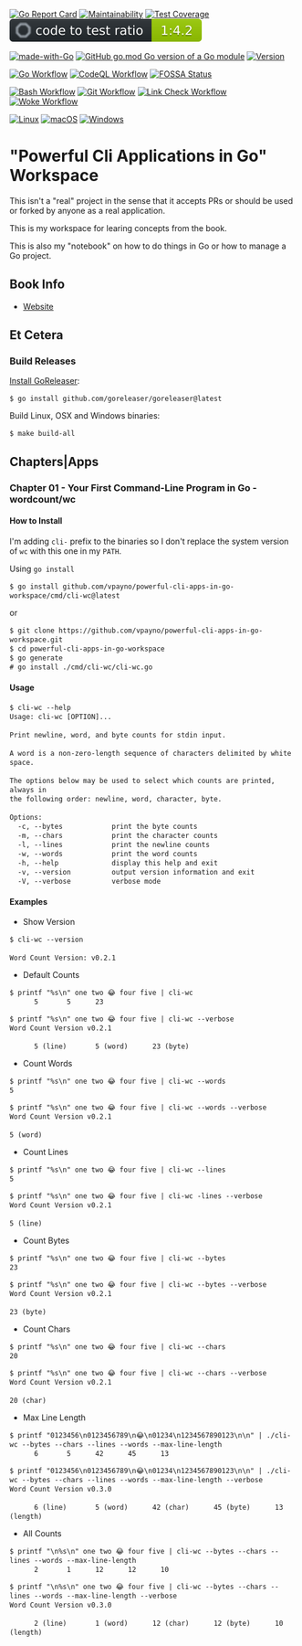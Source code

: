 [![Go Report Card](https://goreportcard.com/badge/github.com/vpayno/powerful-cli-apps-in-go-workspace)](https://goreportcard.com/report/github.com/vpayno/powerful-cli-apps-in-go-workspace)
[![Maintainability](https://api.codeclimate.com/v1/badges/43c8f7b58097ca3fa1ec/maintainability)](https://codeclimate.com/github/vpayno/powerful-cli-apps-in-go-workspace/maintainability)
[![Test Coverage](https://api.codeclimate.com/v1/badges/43c8f7b58097ca3fa1ec/test_coverage)](https://codeclimate.com/github/vpayno/powerful-cli-apps-in-go-workspace/test_coverage)
![Code2Test Ratio](./reports/.octocov-ratio.svg)

[![made-with-Go](https://img.shields.io/badge/Made%20with-Go-1f425f.svg)](https://go.dev/)
[![GitHub go.mod Go version of a Go module](https://img.shields.io/github/go-mod/go-version/vpayno/powerful-cli-apps-in-go-workspace.svg)](https://github.com/gomods/athens)
[![Version](https://badge.fury.io/gh/vpayno%2Fpowerful-cli-apps-in-go-workspace.svg)](https://github.com/vpayno/powerful-cli-apps-in-go-workspace/tags)

[![Go Workflow](https://github.com/vpayno/powerful-cli-apps-in-go-workspace/actions/workflows/go.yml/badge.svg)](https://github.com/vpayno/powerful-cli-apps-in-go-workspace/actions/workflows/go.yml)
[![CodeQL Workflow](https://github.com/vpayno/powerful-cli-apps-in-go-workspace/actions/workflows/codeql-analysis.yml/badge.svg)](https://github.com/vpayno/powerful-cli-apps-in-go-workspace/actions/workflows/codeql-analysis.yml)
[![FOSSA Status](https://app.fossa.com/api/projects/custom%2B33315%2Fgithub.com%2Fvpayno%2Fpowerful-cli-apps-in-go-workspace.svg?type=shield)](https://app.fossa.com/projects/custom%2B33315%2Fgithub.com%2Fvpayno%2Fpowerful-cli-apps-in-go-workspace?ref=badge_shield)

[![Bash Workflow](https://github.com/vpayno/powerful-cli-apps-in-go-workspace/actions/workflows/bash.yml/badge.svg)](https://github.com/vpayno/powerful-cli-apps-in-go-workspace/actions/workflows/bash.yml)
[![Git Workflow](https://github.com/vpayno/powerful-cli-apps-in-go-workspace/actions/workflows/git.yml/badge.svg)](https://github.com/vpayno/powerful-cli-apps-in-go-workspace/actions/workflows/git.yml)
[![Link Check Workflow](https://github.com/vpayno/powerful-cli-apps-in-go-workspace/actions/workflows/links.yml/badge.svg)](https://github.com/vpayno/powerful-cli-apps-in-go-workspace/actions/workflows/links.yml)
[![Woke Workflow](https://github.com/vpayno/powerful-cli-apps-in-go-workspace/actions/workflows/woke.yml/badge.svg)](https://github.com/vpayno/powerful-cli-apps-in-go-workspace/actions/workflows/woke.yml)

[![Linux](https://svgshare.com/i/Zhy.svg)](https://svgshare.com/i/Zhy.svg)
[![macOS](https://svgshare.com/i/ZjP.svg)](https://svgshare.com/i/ZjP.svg)
[![Windows](https://svgshare.com/i/ZhY.svg)](https://svgshare.com/i/ZhY.svg)

# "Powerful Cli Applications in Go" Workspace

This isn't a "real" project in the sense that it accepts PRs or should be used or forked by anyone as a real application.

This is my workspace for learing concepts from the book.

This is also my "notebook" on how to do things in Go or how to manage a Go project.

## Book Info

- [Website](https://pragprog.com/titles/rggo/powerful-command-line-applications-in-go/)

## Et Cetera

### Build Releases

[Install GoReleaser](https://goreleaser.com/install/):

```
$ go install github.com/goreleaser/goreleaser@latest
```

Build Linux, OSX and Windows binaries:

```
$ make build-all
```

## Chapters|Apps

### Chapter 01 - Your First Command-Line Program in Go - wordcount/wc

#### How to Install

I'm adding `cli-` prefix to the binaries so I don't replace the system version of `wc` with this one in my `PATH`.

Using `go install`

```
$ go install github.com/vpayno/powerful-cli-apps-in-go-workspace/cmd/cli-wc@latest
```

or

```
$ git clone https://github.com/vpayno/powerful-cli-apps-in-go-workspace.git
$ cd powerful-cli-apps-in-go-workspace
$ go generate
# go install ./cmd/cli-wc/cli-wc.go
```

#### Usage

```
$ cli-wc --help
Usage: cli-wc [OPTION]...

Print newline, word, and byte counts for stdin input.

A word is a non-zero-length sequence of characters delimited by white space.

The options below may be used to select which counts are printed, always in
the following order: newline, word, character, byte.

Options:
  -c, --bytes            print the byte counts
  -m, --chars            print the character counts
  -l, --lines            print the newline counts
  -w, --words            print the word counts
  -h, --help             display this help and exit
  -v, --version          output version information and exit
  -V, --verbose          verbose mode
```

#### Examples

- Show Version

```
$ cli-wc --version

Word Count Version: v0.2.1
```

- Default Counts

```
$ printf "%s\n" one two 😂 four five | cli-wc
      5       5      23

```

```
$ printf "%s\n" one two 😂 four five | cli-wc --verbose
Word Count Version v0.2.1

      5 (line)       5 (word)      23 (byte)
```

- Count Words

```
$ printf "%s\n" one two 😂 four five | cli-wc --words
5
```

```
$ printf "%s\n" one two 😂 four five | cli-wc --words --verbose
Word Count Version v0.2.1

5 (word)
```

- Count Lines

```
$ printf "%s\n" one two 😂 four five | cli-wc --lines
5
```

```
$ printf "%s\n" one two 😂 four five | cli-wc -lines --verbose
Word Count Version v0.2.1

5 (line)
```

- Count Bytes

```
$ printf "%s\n" one two 😂 four five | cli-wc --bytes
23
```

```
$ printf "%s\n" one two 😂 four five | cli-wc --bytes --verbose
Word Count Version v0.2.1

23 (byte)
```

- Count Chars

```
$ printf "%s\n" one two 😂 four five | cli-wc --chars
20
```

```
$ printf "%s\n" one two 😂 four five | cli-wc --chars --verbose
Word Count Version v0.2.1

20 (char)
```

- Max Line Length

```
$ printf "0123456\n0123456789\n😂\n01234\n1234567890123\n\n" | ./cli-wc --bytes --chars --lines --words --max-line-length
      6       5      42      45      13
```

```
$ printf "0123456\n0123456789\n😂\n01234\n1234567890123\n\n" | ./cli-wc --bytes --chars --lines --words --max-line-length --verbose
Word Count Version v0.3.0

      6 (line)       5 (word)      42 (char)      45 (byte)      13 (length)
```

- All Counts

```
$ printf "\n%s\n" one two 😂 four five | cli-wc --bytes --chars --lines --words --max-line-length
      2       1      12      12      10
```

```
$ printf "\n%s\n" one two 😂 four five | cli-wc --bytes --chars --lines --words --max-line-length --verbose
Word Count Version v0.3.0

      2 (line)       1 (word)      12 (char)      12 (byte)      10 (length)
```
